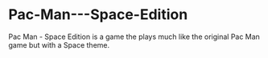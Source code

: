 Pac-Man---Space-Edition
=======================
Pac Man - Space Edition is a game the plays much like the original Pac Man game but with a Space theme.
